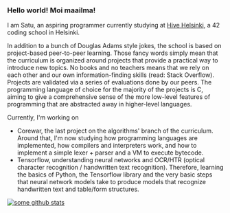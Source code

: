 ### Hello world! Moi maailma!

I am Satu, an aspiring programmer currently studying at [Hive Helsinki](https://hive.fi), a 42 coding school in Helsinki.

In addition to a bunch of Douglas Adams style jokes, the school is based on project-based peer-to-peer learning. Those fancy words simply mean that the curriculum is organized around projects that provide a practical way to introduce new topics. No books and no teachers means that we rely on each other and our own information-finding skills (read: Stack Overflow). Projects are validated via a series of evaluations done by our peers. The programming language of choice for the majority of the projects is C, aiming to give a comprehensive sense of the more low-level features of programming that are abstracted away in higher-level languages.

Currently, I'm working on
- Corewar, the last project on the algorithms' branch of the curriculum. Around that, I'm now studying how programming languages are implemented, how compilers and interpreters work, and how to implement a simple lexer + parser and a VM to execute bytecode.
- Tensorflow, understanding neural networks and OCR/HTR (optical character recognition / handwritten text recognition). Therefore, learning the basics of Python, the Tensorflow library and the very basic steps that neural network models take to produce models that recognize handwritten text and table/form structures.

[![some github stats](https://github-readme-stats.vercel.app/api?username=satukoskinen&theme=dark&show_icons=true)](https://github.com/anuraghazra/github-readme-stats)

<!--
**satukoskinen/satukoskinen** is a ✨ _special_ ✨ repository because its `README.md` (this file) appears on your GitHub profile.

Here are some ideas to get you started:

- 🔭 I’m currently working on ...
- 🌱 I’m currently learning ...
- 👯 I’m looking to collaborate on ...
- 🤔 I’m looking for help with ...
- 💬 Ask me about ...
- 📫 How to reach me: ...
- 😄 Pronouns: ...
- ⚡ Fun fact: ...
-->

